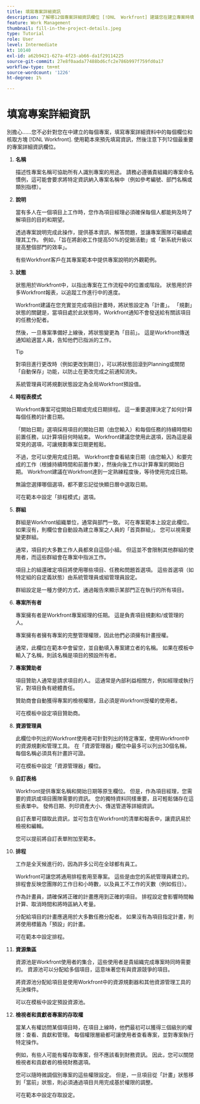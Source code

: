 ```yaml
---
title: 填寫專案詳細資訊
description: 了解哪12個專案詳細資訊欄位 [!DNL  Workfront] 建議您在建立專案時填入。
feature: Work Management
thumbnail: fill-in-the-project-details.jpeg
type: Tutorial
role: User
level: Intermediate
kt: 10140
exl-id: a62b9421-627a-4f23-ab66-da1f29114225
source-git-commit: 27e8f0aada77488bd6cfc2e786b997f759fd0a17
workflow-type: tm+mt
source-wordcount: '1226'
ht-degree: 1%

---
```


# 填寫專案詳細資訊

別擔心……您不必針對您在中建立的每個專案，填寫專案詳細資料中的每個欄位和核取方塊 [!DNL  Workfront]. 使用範本來預先填寫資訊，然後注意下列12個最重要的專案詳細資訊欄位。

1. **名稱**

   描述性專案名稱可協助所有人識別專案的用途。 請務必遵循貴組織的專案命名慣例，這可能會要求將特定資訊納入專案名稱中（例如參考編號、部門名稱或類別指標）。

1. **說明**

   當有多人在一個項目上工作時，您作為項目經理必須確保每個人都能夠及時了解項目的目的和期望。

   透過專案說明完成此操作，提供基本資訊、解答問題，並讓專案團隊可繼續處理其工作。 例如，「旨在將創收工作提高50%的促銷活動」或「新系統升級以提高整個部門的效率」。

   有些Workfront客戶在其專案範本中提供專案說明的外觀範例。

1. **狀態**

   狀態用於Workfront中，以指出專案在工作流程中的位置或階段。 狀態用於許多Workfront報表，以追蹤工作進行中的進度。

   Workfront建議在您充實並完成項目計畫時，將狀態設定為「計畫」。 「規劃」狀態的關鍵是，當項目處於此狀態時，Workfront通知不會發送給有關該項目的任務分配者。

   然後，一旦專案準備好上線後，將狀態變更為「目前」。 這是Workfront傳送通知給適當人員，告知他們已指派的工作。

   >[!TIP]
   >
   >  對項目進行更改時（例如更改到期日），可以將狀態回滾到Planning或關閉「自動保存」功能，以防止在更改完成之前通知消失。

   系統管理員可將規劃狀態設定為全局Workfront預設值。

1. **時程表模式**

   Workfront專案可從開始日期或完成日期排程。 這一重要選擇決定了如何計算每個任務的計畫日期。

   「開始日期」選項採用項目的開始日期（由您輸入）和每個任務的持續時間和前置任務，以計算項目何時結束。 Workfront建議您使用此選項，因為這是最常見的選項，可讓規劃專案日期更輕鬆。

   不過，您可以使用完成日期。 Workfront會查看結束日期（由您輸入）和要完成的工作（根據持續時間和前置作業），然後向後工作以計算專案的開始日期。 Workfront建議在Workfront達到一定熟練程度後，等待使用完成日期。

   無論您選擇哪個選項，都不要忘記從快顯日曆中選取日期。

   可在範本中設定「排程模式」選項。

1. **群組**

   群組是Workfront組織單位，通常與部門一致。 可在專案範本上設定此欄位。 如果沒有，則欄位會自動設為建立專案之人員的「首頁群組」。 您可以視需要變更群組。

   通常，項目的大多數工作人員都來自這個小組。 但這並不會限制其他群組的使用者，而這些群組會在專案中指派工作。

   項目上的組還確定項目將使用哪些項目、任務和問題首選項。 這些首選項（如特定組的自定義狀態）由系統管理員或組管理員設定。

   群組設定是一種方便的方式，通過報告來顯示某部門正在執行的所有項目。

1. **專案所有者**

   專案擁有者是Workfront專案經理的任期。 這是負責項目規劃和/或管理的人。

   專案擁有者擁有專案的完整管理權限，因此他們必須擁有計畫授權。

   通常，此欄位在範本中會留空，並自動填入專案建立者的名稱。 如果在模板中輸入了名稱，則該名稱是項目的預設所有者。

1. **專案贊助者**

   項目贊助人通常是請求項目的人。 這通常是內部利益相關方，例如經理或執行官，對項目負有總體責任。

   贊助商會自動獲得專案的檢視權限，且必須是Workfront授權的使用者。

   可在模板中設定項目贊助商。

1. **資源管理員**

   此欄位中列出的Workfront使用者可針對列出的特定專案，使用Workfront中的資源規劃和管理工具。 在「資源管理器」欄位中最多可以列出30個名稱，每個名稱必須具有計畫許可證。

   可在模板中設定「資源管理器」欄位。

1. **自訂表格**

   Workfront提供專案名稱和開始日期等原生欄位。 但是，作為項目經理，您需要的資訊或項目團隊需要的資訊。 您的獨特資料同樣重要，且可輕鬆儲存在這些表單中。 發佈日期、列印資產大小、傳送管道等詳細資訊。

   自訂表單可擷取此資訊，並可包含在Workfront的清單和報表中，讓資訊易於檢視和編輯。

   您可以提前將自訂表單附加至範本。

1. **排程**

   工作是全天候進行的，因為許多公司在全球都有員工。

   Workfront可讓您將通用排程套用至專案。 這些是由您的系統管理員建立的。 排程會反映您團隊的工作日和小時數，以及員工不工作的天數（例如假日）。

   作為計畫員，請確保將正確的計畫應用到正確的項目。 排程設定會影響時間軸計算、取消時間和將時區納入考量。

   分配給項目的計畫應適用於大多數任務分配者。 如果沒有為項目指定計畫，則將使用標籤為「預設」的計畫。

   可在範本中設定排程。

1. **資源集區**

   資源池是Workfront使用者的集合，這些使用者是貴組織完成專案時同時需要的。 資源池可以分配給多個項目，這意味著您有與資源競爭的項目。

   將資源池分配給項目是使用Workfront中的資源規劃器和其他資源管理工具的先決條件。

   可以在模板中設定預設資源池。

1. **檢視者和貢獻者專案的存取權**

   當某人有權訪問某個項目時，在項目上線時，他們最初可以獲得三個級別的權限：查看、貢獻和管理。 每個權限層級都可讓使用者查看專案，並對專案執行特定操作。

   例如，有些人可能有權存取專案，但不應該看到財務資訊。 因此，您可以關閉檢視者和貢獻者的檢視財務選項。

   您可以隨時微調個別專案的這些權限設定。 但是，一旦項目從「計畫」狀態移到「當前」狀態，則必須通過項目共用完成基於權限的調整。

   可在範本中設定存取設定。
